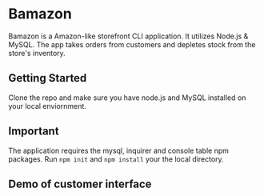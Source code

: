 # Bamazon

Bamazon is a Amazon-like storefront CLI application. It utilizes Node.js & MySQL. The app takes orders from customers and depletes stock from the store's inventory. 

## Getting Started

Clone the repo and make sure you have node.js and MySQL installed on your local enviornment. 

## Important

The application requires the mysql, inquirer and console table npm packages. Run `npm init` and `npm install` your the local directory.

## Demo of customer interface

